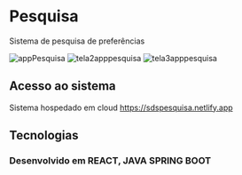 # Pesquisa
Sistema de pesquisa de preferências 

![appPesquisa](https://user-images.githubusercontent.com/60205208/94682827-eb243e80-02fb-11eb-88d5-41ae93a90196.JPG)
![tela2apppesquisa](https://user-images.githubusercontent.com/60205208/104450792-6645f380-557f-11eb-95d4-eca48f7581a8.PNG)
![tela3apppesquisa](https://user-images.githubusercontent.com/60205208/104450887-8fff1a80-557f-11eb-9e82-ea7f671e1b70.PNG)


## Acesso ao sistema
Sistema hospedado em cloud
https://sdspesquisa.netlify.app


## Tecnologias
### Desenvolvido em REACT, JAVA SPRING BOOT

